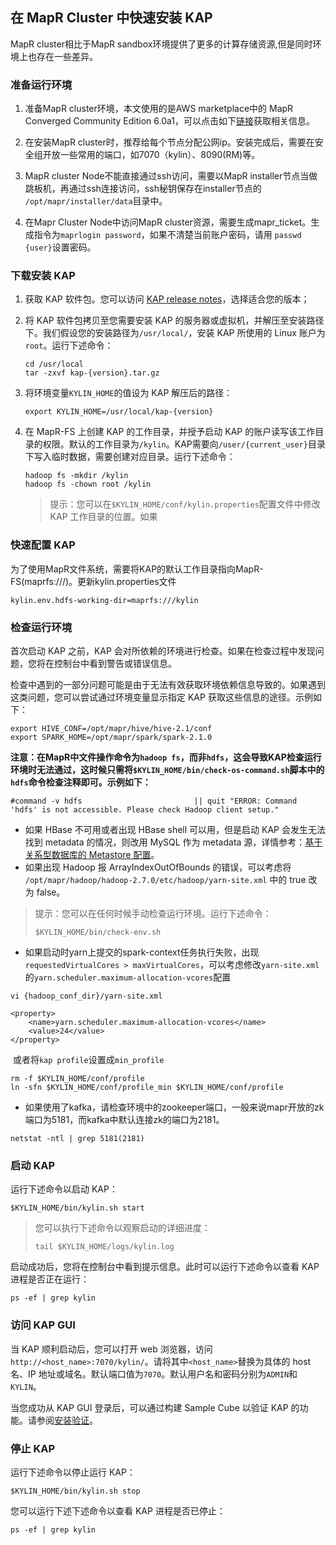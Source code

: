 ## 在 MapR Cluster 中快速安装 KAP

MapR cluster相比于MapR sandbox环境提供了更多的计算存储资源,但是同时环境上也存在一些差异。

### 准备运行环境

1. 准备MapR cluster环境，本文使用的是AWS marketplace中的 MapR Converged Community Edition 6.0a1，可以点击如下[链接](https://aws.amazon.com/marketplace/pp/B010GJS5WO?qid=1522845995210&sr=0-4&ref_=srh_res_product_title)获取相关信息。

2. 在安装MapR cluster时，推荐给每个节点分配公网ip。安装完成后，需要在安全组开放一些常用的端口，如7070（kylin）、8090(RM)等。

3. MapR cluster Node不能直接通过ssh访问，需要以MapR installer节点当做跳板机，再通过ssh连接访问，ssh秘钥保存在installer节点的 `/opt/mapr/installer/data`目录中。

4. 在Mapr Cluster Node中访问MapR cluster资源，需要生成mapr_ticket。生成指令为`maprlogin password`，如果不清楚当前账户密码，请用 `passwd {user}`设置密码。

### 下载安装 KAP

1. 获取 KAP 软件包。您可以访问 [KAP release notes](../../release/README.md)，选择适合您的版本；

2. 将 KAP 软件包拷贝至您需要安装 KAP 的服务器或虚拟机，并解压至安装路径下。我们假设您的安装路径为`/usr/local/`，安装 KAP 所使用的 Linux 账户为`root`。运行下述命令：

   ```shell
   cd /usr/local
   tar -zxvf kap-{version}.tar.gz
   ```

3. 将环境变量`KYLIN_HOME`的值设为 KAP 解压后的路径：

   ```shell
   export KYLIN_HOME=/usr/local/kap-{version}
   ```

4. 在 MapR-FS 上创建 KAP 的工作目录，并授予启动 KAP 的账户读写该工作目录的权限。默认的工作目录为`/kylin`。KAP需要向`/user/{current_user}`目录下写入临时数据，需要创建对应目录。运行下述命令：

   ```shell
   hadoop fs -mkdir /kylin
   hadoop fs -chown root /kylin
   ```

   > 提示：您可以在`$KYLIN_HOME/conf/kylin.properties`配置文件中修改 KAP 工作目录的位置。如果

### 快速配置 KAP

为了使用MapR文件系统，需要将KAP的默认工作目录指向MapR-FS(maprfs:///)。更新kylin.properties文件

```
kylin.env.hdfs-working-dir=maprfs:///kylin
```

### 检查运行环境

首次启动 KAP 之前，KAP 会对所依赖的环境进行检查。如果在检查过程中发现问题，您将在控制台中看到警告或错误信息。

检查中遇到的一部分问题可能是由于无法有效获取环境依赖信息导致的。如果遇到这类问题，您可以尝试通过环境变量显示指定 KAP 获取这些信息的途径。示例如下：

```shell
export HIVE_CONF=/opt/mapr/hive/hive-2.1/conf
export SPARK_HOME=/opt/mapr/spark/spark-2.1.0
```

**注意：在MapR中文件操作命令为`hadoop fs`，而非`hdfs`，这会导致KAP检查运行环境时无法通过，这时候只需将`$KYLIN_HOME/bin/check-os-command.sh`脚本中的`hdfs`命令检查注释即可。示例如下：**

```shell
#command -v hdfs                         || quit "ERROR: Command 'hdfs' is not accessible. Please check Hadoop client setup."
```

* 如果 HBase 不可用或者出现 HBase shell 可以用，但是启动 KAP 会发生无法找到 metadata 的情况，则改用 MySQL 作为 metadata 源，详情参考：[基于关系型数据库的 Metastore 配置](../../config/metastore_jdbc_mysql.cn.md)。
* 如果出现 Hadoop 报 ArrayIndexOutOfBounds 的错误，可以考虑将 `/opt/mapr/hadoop/hadoop-2.7.0/etc/hadoop/yarn-site.xml` 中的 true 改为 false。

> 提示：您可以在任何时候手动检查运行环境。运行下述命令：
>
> ```shell
> $KYLIN_HOME/bin/check-env.sh
> ```

* 如果启动时yarn上提交的spark-context任务执行失败，出现 `requestedVirtualCores > maxVirtualCores`，可以考虑修改`yarn-site.xml`的`yarn.scheduler.maximum-allocation-vcores`配置

``` shell
vi {hadoop_conf_dir}/yarn-site.xml
```
```
<property>
	<name>yarn.scheduler.maximum-allocation-vcores</name>
	<value>24</value>
</property>
```
​	或者将`kap profile`设置成`min_profile`

```shell
rm -f $KYLIN_HOME/conf/profile
ln -sfn $KYLIN_HOME/conf/profile_min $KYLIN_HOME/conf/profile
```
* 如果使用了kafka，请检查环境中的zookeeper端口，一般来说mapr开放的zk端口为5181，而kafka中默认连接zk的端口为2181。

```shell
netstat -ntl | grep 5181(2181)
```

### 启动 KAP

运行下述命令以启动 KAP：

```shell
$KYLIN_HOME/bin/kylin.sh start
```

> 您可以执行下述命令以观察启动的详细进度：
>
> ```shell
> tail $KYLIN_HOME/logs/kylin.log
> ```

启动成功后，您将在控制台中看到提示信息。此时可以运行下述命令以查看 KAP 进程是否正在运行：

```shell
ps -ef | grep kylin
```

### 访问 KAP GUI

当 KAP 顺利启动后，您可以打开 web 浏览器，访问`http://<host_name>:7070/kylin/`。请将其中`<host_name>`替换为具体的 host 名、IP 地址或域名。默认端口值为`7070`。默认用户名和密码分别为`ADMIN`和`KYLIN`。

当您成功从 KAP GUI 登录后，可以通过构建 Sample Cube 以验证 KAP 的功能。请参阅[安装验证](../installation_validation.cn.md)。

### 停止 KAP

运行下述命令以停止运行 KAP：

```shell
$KYLIN_HOME/bin/kylin.sh stop
```

您可以运行下述下述命令以查看 KAP 进程是否已停止：

```shell
ps -ef | grep kylin
```

